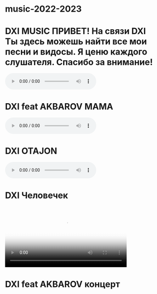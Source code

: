 # music-2022-2023
<!DOCTYPE html>
<html lang="ru">
<head>
  <meta charset="UTF-8">
  <title>dxi music </title>
</head>
<body>
    <h1>DXI MUSIC 
        ПРИВЕТ! На связи DXI  Ты здесь можешь найти все мои песни и видосы. Я ценю каждого слушателя. Спасибо за внимание!</h1>
      <div> <audio src="МАМА - DXI feat AKBAROV.mp3" controls autoplay loop></audio>
     <h1>DXI feat AKBAROV МАМА</h1>
        <audio src="DXI - Otajon.mp3" controls autoplay loop></audio>
    <h1>DXI OTAJON</h1> <audio src="2_5251338551542423815.mp3" controls autoplay loop></audio>   <h1>DXI Человечек</h1> <video src="MVI_6272.MP4" controls height="200px" weight="200px"  poster="photo_2023-02-04_15-32-21.jpg" ></video>
    <h1>DXI feat AKBAROV концерт</h1></div>
</body>
</html>

